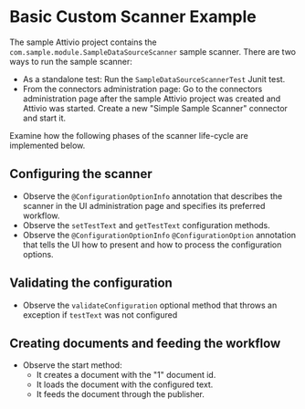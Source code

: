 # Basic Custom Scanner Example

The sample Attivio project contains the `com.sample.module.SampleDataSourceScanner` sample scanner. There are two ways to run the sample scanner:

* As a standalone test: Run the `SampleDataSourceScannerTest` Junit test.
* From the connectors administration page: Go to the connectors administration page after the sample Attivio project was created and Attivio was started. Create a new "Simple Sample Scanner" connector and start it.

Examine how the following phases of the scanner life-cycle are implemented below.

## Configuring the scanner

* Observe the `@ConfigurationOptionInfo` annotation that describes the scanner in the UI administration page and specifies its preferred workflow.
* Observe the `setTestText` and `getTestText` configuration methods.
* Observe the `@ConfigurationOptionInfo` `@ConfigurationOption` annotation that tells the UI how to present and how to process the configuration options.

## Validating the configuration

* Observe the `validateConfiguration` optional method that throws an exception if `testText` was not configured

## Creating documents and feeding the workflow

* Observe the start method:  
  * It creates a document with the "1" document id.
  * It loads the document with the configured text.
  * It feeds the document through the publisher.

